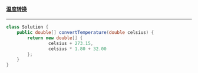 #### <a href="https://leetcode.cn/problems/convert-the-temperature/">温度转换</a>

---------------

```java
class Solution {
    public double[] convertTemperature(double celsius) {
        return new double[] {
                celsius + 273.15,
                celsius * 1.80 + 32.00
        };
    }
}
```

